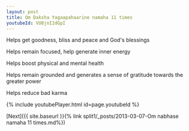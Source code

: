 ```yaml
---
layout: post
title: Om Daksha Yagaapahaarine namaha 11 times
youtubeId: VU8jnI2dGpI
---
```

 
 
Helps get goodness, bliss and peace and God's blessings
 
Helps remain focused, help generate inner energy 
 
Helps boost physical and mental health 
 
Helps remain grounded and generates a sense of gratitude towards the greater power 
 
Helps reduce bad karma
 
 
 
 


{% include youtubePlayer.html id=page.youtubeId %}
 
[Next]({{ site.baseurl }}{% link  split1/_posts/2013-03-07-Om nabhase namaha 11 times.md%})
 
